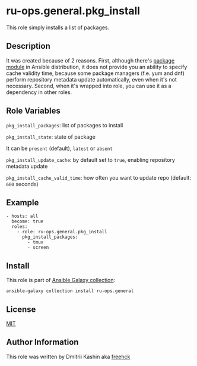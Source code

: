 ru-ops.general.pkg_install
=========

This role simply installs a list of packages.

Description
-----------

It was created because of 2 reasons. First, although there's [package module](https://docs.ansible.com/ansible/latest/modules/package_module.html) in Ansible distribution, it does not provide you an ability to specify cache validity time, because some package managers (f.e. yum and dnf) perform repository metadata update automatically, even when it's not necessary. Second, when it's wrapped into role, you can use it as a dependency in other roles.

Role Variables
--------------

`pkg_install_packages`: list of packages to install

`pkg_install_state`: state of package

It can be `present` (default), `latest` or `absent`

`pkg_install_update_cache`: by default set to `true`, enabling repository metadata update

`pkg_install_cache_valid_time`: how often you want to update repo (default: `600` seconds)

Example
-------
```
- hosts: all
  become: true
  roles:
    - role: ru-ops.general.pkg_install
      pkg_install_packages:
        - tmux
        - screen
```

Install
-------

This role is part of [Ansible Galaxy collection](https://galaxy.ansible.com/ru-ops/general):

`ansible-galaxy collection install ru-ops.general`

License
-------

[MIT](./LICENSE)

Author Information
------------------

This role was written by Dmitrii Kashin aka [freehck](https://github.com/freehck)

